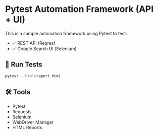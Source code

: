 # Pytest Automation Framework (API + UI)

This is a sample automation framework using Pytest to test:
- ✅ REST API (Reqres)
- ✅ Google Search UI (Selenium)

## 🚀 Run Tests
```bash
pytest --html=report.html
```

## 🛠 Tools
- Pytest
- Requests
- Selenium
- WebDriver Manager
- HTML Reports
